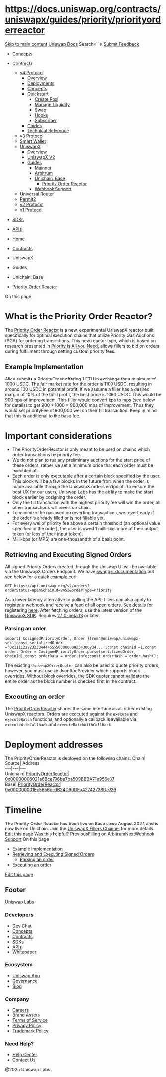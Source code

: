# https://docs.uniswap.org/contracts/uniswapx/guides/priority/priorityorderreactor

[Skip to main content](https://docs.uniswap.org/contracts/uniswapx/guides/priority/priorityorderreactor#__docusaurus_skipToContent_fallback)
[Uniswap Docs](https://docs.uniswap.org/)
Search`⌘``K`
[Submit Feedback](https://docs.google.com/forms/d/e/1FAIpQLSdjSkZam8KiatL9XACRVxCHjDJjaPGbls77PCXDKFn4JwykXg/viewform)
  * [Concepts](https://docs.uniswap.org/concepts/overview)
  * [Contracts](https://docs.uniswap.org/contracts/v4/overview)
    * [v4 Protocol](https://docs.uniswap.org/contracts/uniswapx/guides/priority/priorityorderreactor)
      * [Overview](https://docs.uniswap.org/contracts/v4/overview)
      * [Deployments](https://docs.uniswap.org/contracts/v4/deployments)
      * [Concepts](https://docs.uniswap.org/contracts/uniswapx/guides/priority/priorityorderreactor)
      * [Quickstart](https://docs.uniswap.org/contracts/uniswapx/guides/priority/priorityorderreactor)
        * [Create Pool](https://docs.uniswap.org/contracts/v4/quickstart/create-pool)
        * [Manage Liquidity](https://docs.uniswap.org/contracts/uniswapx/guides/priority/priorityorderreactor)
        * [Swap](https://docs.uniswap.org/contracts/v4/quickstart/swap)
        * [Hooks](https://docs.uniswap.org/contracts/uniswapx/guides/priority/priorityorderreactor)
        * [Subscriber](https://docs.uniswap.org/contracts/v4/quickstart/subscriber)
      * [Guides](https://docs.uniswap.org/contracts/uniswapx/guides/priority/priorityorderreactor)
      * [Technical Reference](https://docs.uniswap.org/contracts/uniswapx/guides/priority/priorityorderreactor)
    * [v3 Protocol](https://docs.uniswap.org/contracts/uniswapx/guides/priority/priorityorderreactor)
    * [Smart Wallet](https://docs.uniswap.org/contracts/uniswapx/guides/priority/priorityorderreactor)
    * [UniswapX](https://docs.uniswap.org/contracts/uniswapx/guides/priority/priorityorderreactor)
      * [Overview](https://docs.uniswap.org/contracts/uniswapx/overview)
      * [UniswapX V2](https://docs.uniswap.org/contracts/uniswapx/v1vsv2)
      * [Guides](https://docs.uniswap.org/contracts/uniswapx/guides/priority/priorityorderreactor)
        * [Mainnet](https://docs.uniswap.org/contracts/uniswapx/guides/priority/priorityorderreactor)
        * [Arbitrum](https://docs.uniswap.org/contracts/uniswapx/guides/priority/priorityorderreactor)
        * [Unichain, Base](https://docs.uniswap.org/contracts/uniswapx/guides/priority/priorityorderreactor)
          * [Priority Order Reactor](https://docs.uniswap.org/contracts/uniswapx/guides/priority/priorityorderreactor)
        * [Webhook Support](https://docs.uniswap.org/contracts/uniswapx/guides/webhooks)
    * [Universal Router](https://docs.uniswap.org/contracts/uniswapx/guides/priority/priorityorderreactor)
    * [Permit2](https://docs.uniswap.org/contracts/uniswapx/guides/priority/priorityorderreactor)
    * [v2 Protocol](https://docs.uniswap.org/contracts/uniswapx/guides/priority/priorityorderreactor)
    * [v1 Protocol](https://docs.uniswap.org/contracts/uniswapx/guides/priority/priorityorderreactor)
  * [SDKs](https://docs.uniswap.org/sdk/v4/overview)
  * [APIs](https://docs.uniswap.org/api/subgraph/overview)


  * [Home](https://docs.uniswap.org/)
  * [Contracts](https://docs.uniswap.org/contracts/v4/overview)
  * UniswapX
  * Guides
  * Unichain, Base
  * [Priority Order Reactor](https://docs.uniswap.org/contracts/uniswapx/guides/priority/priorityorderreactor)


On this page
# What is the Priority Order Reactor?
The [Priority Order Reactor](https://github.com/Uniswap/UniswapX/blob/main/src/reactors/PriorityOrderReactor.sol) is a new, experimental UniswapX reactor built specifically for optimal execution chains that utilize Priority Gas Auctions (PGA) for ordering transactions. This new reactor type, which is based on research presented in [Priority is All you Need](https://www.paradigm.xyz/2024/06/priority-is-all-you-need), allows fillers to bid on orders during fulfillment through setting custom priority fees.
## Example Implementation[​](https://docs.uniswap.org/contracts/uniswapx/guides/priority/priorityorderreactor#example-implementation "Direct link to Example Implementation")
Alice submits a PriorityOrder offering 1 ETH in exchange for a minimum of 1000 USDC. The fair market rate for the order is 1100 USDC, resulting in around 100 USDC in potential profit.
If we assume a filler has a desired margin of 10% of the total profit, the best price is 1090 USDC. This would be 900 bps of improvement. This filler would convert bps to mps (see below for details) to get 900 * 1000 = 900,000 mps of improvement. Thus they would set priorityFee of 900,000 wei on their fill transaction. Keep in mind that this is additional to the base fee.
# Important considerations
  * The PriorityOrderReactor is only meant to be used on chains which order transactions by priority fee.
  * We do not plan to run any preliminary auctions for the start price of these orders, rather we set a minimum price that each order must be executed at.
  * Each order is only executable after a certain block specified by the user. This block will be a few blocks in the future from when the order is made available through the UniswapX orders endpoint. To ensure the best UX for our users, Uniswap Labs has the ability to make the start block earlier by cosigning the order.
  * Only the fill transaction with the highest priority fee will win the order, all other transactions will revert on chain.
  * To minimize the gas used on reverting transactions, we revert early if the order is already filled or is not fillable yet.
  * For every wei of priority fee above a certain threshold (an optional value specified in the order), the user is owed 1 milli-bps more of their output token (or less of their input token).
  * Milli-bps (or MPS) are one-thousandth of a basis point.


## Retrieving and Executing Signed Orders[​](https://docs.uniswap.org/contracts/uniswapx/guides/priority/priorityorderreactor#retrieving-and-executing-signed-orders "Direct link to Retrieving and Executing Signed Orders")
All signed Priority Orders created through the Uniswap UI will be available via the UniswapX Orders Endpoint. We have [swagger documentation](https://api.uniswap.org/v2/uniswapx/docs) but see below for a quick example curl.
```
GET https://api.uniswap.org/v2/orders?orderStatus=open&chainId=8453&orderType=Priority
```

As a lower latency alternative to polling the API, fillers can also apply to register a webhook and receive a feed of all open orders. See details for registering [here](https://docs.uniswap.org/contracts/uniswapx/guides/webhooks).
After fetching orders, use the latest version of the [UniswapX SDK](https://github.com/Uniswap/sdks/tree/main/sdks/uniswapx-sdk#parsing-orders). Requires [2.1.0-beta.13](https://www.npmjs.com/package/@uniswap/uniswapx-sdk/v/2.1.0-beta.13) or later.
### Parsing an order[​](https://docs.uniswap.org/contracts/uniswapx/guides/priority/priorityorderreactor#parsing-an-order "Direct link to Parsing an order")
```
import{ CosignedPriorityOrder, Order }from'@uniswap/uniswapx-sdk';const serializedOrder ='0x1111222233334444555500000000234300234...';const chainId =1;const order: Order = CosignedPriorityOrder.parse(serializedOrder, chainId);const orderData = order.info;const orderHash = order.hash();
```

The existing `UniswapXOrderQuoter` can also be used to quote priority orders, however, you must use an JsonRpcProvider which supports block overrides. Without block overrides, the SDK quoter cannot validate the entire order as the block number is checked first in the contract.
## Executing an order[​](https://docs.uniswap.org/contracts/uniswapx/guides/priority/priorityorderreactor#executing-an-order "Direct link to Executing an order")
The [PriorityOrderReactor](https://github.com/Uniswap/UniswapX/blob/main/src/reactors/PriorityOrderReactor.sol) shares the same interface as all other existing UniswapX reactors. Orders are executed against the `execute` and `executeBatch` functions, and optionally a callback is available via `executeWithCallback` and `executeBatchWithCallback`.
# Deployment addresses
The PriorityOrderReactor is deployed on the following chains:
Chain| Source| Address  
---|---|---  
Unichain| [PriorityOrderReactor](https://github.com/Uniswap/UniswapX/blob/main/src/reactors/PriorityOrderReactor.sol)| [0x00000006021a6Bce796be7ba509BBBA71e956e37](https://uniscan.xyz/address/0x00000006021a6Bce796be7ba509BBBA71e956e37)  
Base| [PriorityOrderReactor](https://github.com/Uniswap/UniswapX/blob/main/src/reactors/PriorityOrderReactor.sol)| [0x000000001Ec5656dcdB24D90DFa42742738De729](https://basescan.org/address/0x000000001Ec5656dcdB24D90DFa42742738De729)  
# Timeline
The Priority Order Reactor has been live on Base since August 2024 and is now live on Unichain. Join the [UniswapX Fillers Channel](https://t.me/UniswapXdiscussion) for more details.
[Edit this page](https://github.com/uniswap/uniswap-docs/tree/main/docs/contracts/uniswapx/guides/priority/priorityorderreactor.md)
Was this helpful?
[PreviousFilling on Arbitrum](https://docs.uniswap.org/contracts/uniswapx/guides/arbitrum/arbitrumfiller)[NextWebhook Support](https://docs.uniswap.org/contracts/uniswapx/guides/webhooks)
On this page
  * [Example Implementation](https://docs.uniswap.org/contracts/uniswapx/guides/priority/priorityorderreactor#example-implementation)
  * [Retrieving and Executing Signed Orders](https://docs.uniswap.org/contracts/uniswapx/guides/priority/priorityorderreactor#retrieving-and-executing-signed-orders)
    * [Parsing an order](https://docs.uniswap.org/contracts/uniswapx/guides/priority/priorityorderreactor#parsing-an-order)
  * [Executing an order](https://docs.uniswap.org/contracts/uniswapx/guides/priority/priorityorderreactor#executing-an-order)


[Edit this page](https://github.com/uniswap/uniswap-docs/tree/main/docs/contracts/uniswapx/guides/priority/priorityorderreactor.md)
## Footer
[Uniswap Labs](https://docs.uniswap.org/)
### Developers
  * [Dev Chat](https://discord.com/invite/uniswap)
  * [Concepts](https://docs.uniswap.org/concepts/overview)
  * [Contracts](https://docs.uniswap.org/contracts/v4/overview)
  * [SDKs](https://docs.uniswap.org/sdk/v4/overview)
  * [APIs](https://docs.uniswap.org/api/subgraph/overview)
  * [Whitepaper](https://app.uniswap.org/whitepaper-v4.pdf)


### Ecosystem
  * [Uniswap App](https://app.uniswap.org/)
  * [Governance](https://www.uniswapfoundation.org/governance)
  * [Blog](https://blog.uniswap.org/)


### Company
  * [Careers](https://boards.greenhouse.io/uniswaplabs)
  * [Brand Assets](https://github.com/Uniswap/brand-assets/raw/main/Uniswap%20Brand%20Assets.zip)
  * [Terms of Service](https://support.uniswap.org/hc/en-us/articles/30935100859661-Uniswap-Labs-Terms-of-Service)
  * [Privacy Policy](https://support.uniswap.org/hc/en-us/articles/30934457771405-Uniswap-Labs-Privacy-Policy)
  * [Trademark Policy](https://support.uniswap.org/hc/en-us/articles/30934762216973-Uniswap-Labs-Trademark-Guidelines)


### Need Help?
  * [Help Center](https://support.uniswap.org/)
  * [Contact Us](https://support.uniswap.org/hc/en-us/requests/new)


@2025 Uniswap Labs
[](https://github.com/uniswap/uniswap-docs)[](https://twitter.com/Uniswap)[](https://discord.com/invite/uniswap)
